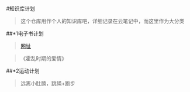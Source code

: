 #知识库计划

>这个仓库用作个人的知识库吧，详细记录在云笔记中，而这里作为大分类

##*1电子书计划
>[网址](http://cn.epubee.com/books/)

>《霍乱时期的爱情》

##*2运动计划

>远离小肚腩，跳绳+跑步